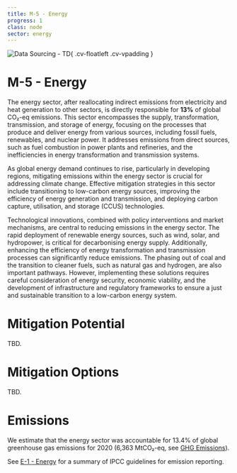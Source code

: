 ```yaml
---
title: M-5 - Energy
progress: 1
class: node
sector: energy
---
```



![Data Sourcing - TD](/images/icon_mitigation_compendium.svg){ .cv-floatleft .cv-vpadding } 
<h1 class="cv-h2">M-5 - Energy</h1>


The energy sector, after reallocating indirect emissions from electricity and heat generation to other sectors, is directly responsible for **13%** of global CO₂-eq emissions. This sector encompasses the supply, transformation, transmission, and storage of energy, focusing on the processes that produce and deliver energy from various sources, including fossil fuels, renewables, and nuclear power. It addresses emissions from direct sources, such as fuel combustion in power plants and refineries, and the inefficiencies in energy transformation and transmission systems.

As global energy demand continues to rise, particularly in developing regions, mitigating emissions within the energy sector is crucial for addressing climate change. Effective mitigation strategies in this sector include transitioning to low-carbon energy sources, improving the efficiency of energy generation and transmission, and deploying carbon capture, utilisation, and storage (CCUS) technologies.

Technological innovations, combined with policy interventions and market mechanisms, are central to reducing emissions in the energy sector. The rapid deployment of renewable energy sources, such as wind, solar, and hydropower, is critical for decarbonising energy supply. Additionally, enhancing the efficiency of energy transformation and transmission processes can significantly reduce emissions. The phasing out of coal and the transition to cleaner fuels, such as natural gas and hydrogen, are also important pathways. However, implementing these solutions requires careful consideration of energy security, economic viability, and the development of infrastructure and regulatory frameworks to ensure a just and sustainable transition to a low-carbon energy system.


# Mitigation Potential
TBD.


# Mitigation Options
TBD.

# Emissions
We estimate that the energy sector was accountable for 13.4% of global greenhouse gas emissions for 2020 (6,363 MtCO₂-eq, see [GHG Emissions](/5-resources/4-reference/3-ghg-emissions.md)).

See [E-1 - Energy](/2-ipcc-mitigation-options/ipcc-2019-emissions/1-energy/index.md) for a summary of IPCC guidelines for emission reporting.  


<!--- 
TODO:

- 6.4.2 Energy Sources and Energy Conversion
	- 6.4.2.1 Solar Energy
	- 6.4.2.2 Wind Energy
	- 6.4.2.3 Hydroelectric Power
	- 6.4.2.4 Nuclear Energy
	- 6.4.2.5 Carbon Dioxide Capture, Utilisation and Storage
	- 6.4.2.6 Bioenergy
	- 6.4.2.7 Fossil Energy
	- 6.4.2.8 Geothermal Energy
	- 6.4.2.9 Marine Energy
	- 6.4.2.10 Waste-to-Energy
- 6.4.3 Energy System Integration
	- 6.4.3.1 Importance of Cross-sector Coupling for Cost-effective Energy System Decarbonisation
	- 6.4.3.2 Role of Flexibility Technologies
	- 6.4.3.3 Role of Digitalisation and Advanced Control Systems
	- 6.4.3.4 System Benefits of Flexibility Technologies and Advanced Control Systems
- 6.4.4 Energy Storage for Low-carbon Grids
	- 6.4.4.1 Energy Storage Technologies
		- Pumped hydroelectric storage (PHS)
		- Batteries
		- Compressed air energy storage (CAES)
		- Liquid air energy storage (LAES)
		- Thermal energy storage (TES)
		- Flywheel energy storage (FES)
		- Supercapacitors – also known as ultracapacitors or double layer capacitors (Scap)
		- Redox flow batteries (RFB)
		- Power to fuels (PtX)
		- Hydrogen and reversible hydrogen fuel cells (H/RHFC)
	- 6.4.4.2 Societal Dimensions of Energy Storage
- 6.4.5 Energy Transport and Transmission
	- 6.4.5.1 Hydrogen: Low-carbon Energy Fuel
	- 6.4.5.2 Electricity Transmission
- 6.4.6 Demand-side Mitigation Options from an Energy Systems Perspective

--->

